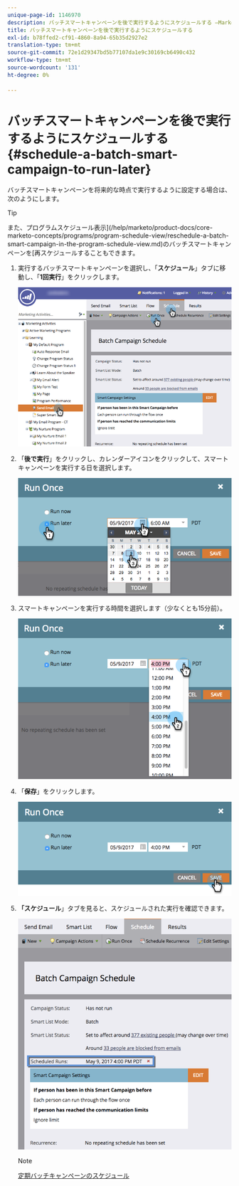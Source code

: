 ```yaml
---
unique-page-id: 1146970
description: バッチスマートキャンペーンを後で実行するようにスケジュールする —Marketoドキュメント — 製品ドキュメント
title: バッチスマートキャンペーンを後で実行するようにスケジュールする
exl-id: b78ffed2-cf91-4860-8a94-65b35d2927e2
translation-type: tm+mt
source-git-commit: 72e1d29347bd5b77107da1e9c30169cb6490c432
workflow-type: tm+mt
source-wordcount: '131'
ht-degree: 0%

---
```


# バッチスマートキャンペーンを後で実行するようにスケジュールする{#schedule-a-batch-smart-campaign-to-run-later}

バッチスマートキャンペーンを将来的な時点で実行するように設定する場合は、次のようにします。

>[!TIP]
>
>また、プログラムスケジュール表示](/help/marketo/product-docs/core-marketo-concepts/programs/program-schedule-view/reschedule-a-batch-smart-campaign-in-the-program-schedule-view.md)のバッチスマートキャンペーンを[再スケジュールすることもできます。

1. 実行するバッチスマートキャンペーンを選択し、「**スケジュール**」タブに移動し、「**1回実行**」をクリックします。

   ![](assets/scheduledruns2.png)

1. 「**後で実行**」をクリックし、カレンダーアイコンをクリックして、スマートキャンペーンを実行する日を選択します。

   ![](assets/runonce.png)

1. スマートキャンペーンを実行する時間を選択します（少なくとも15分前）。

   ![](assets/runoncetime.png)

1. 「**保存**」をクリックします。

   ![](assets/runoncetimesave.png)

1. **「スケジュール**」タブを見ると、スケジュールされた実行を確認できます。

   ![](assets/scheduledrunsbox.png)

   >[!NOTE]
   >
   >[定期バッチキャンペーンのスケジュール](/help/marketo/product-docs/core-marketo-concepts/smart-campaigns/using-smart-campaigns/schedule-a-recurring-batch-campaign.md)
